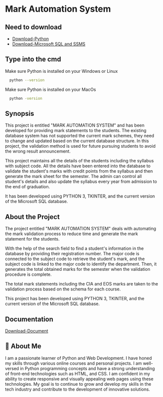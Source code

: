 # Mark Automation System
 
## Need to download 

 - [Download-Python](https://www.python.org/downloads/)
 - [Download-Microsoft SQL and SSMS](https://www.microsoft.com/en-in/sql-server/sql-server-downloads)

 ## Type into the cmd

Make sure Python is installed on your Windows or Linux

```bash
  python --version
```

Make sure Python is installed on your MacOs

```bash
  python -version
```

## Synopsis

This project is entitled "MARK AUTOMATION SYSTEM" and has been developed for providing mark statements to the students. The existing database system has not supported the current mark schemes, they need to change and updated based on the current database structure. In this project, the validation method is used for future pursuing students to avoid the wrong result announcement.

This project maintains all the details of the students including the syllabus with subject code. All the details have been entered into the database to validate the student's marks with credit points from the syllabus and then generate the mark sheet for the semester. The admin can control all student's details and also update the syllabus every year from admission to the end of graduation.

It has been developed using PYTHON 3, TKINTER, and the current version of the Microsoft SQL database.

## About the Project

The project entitled "MARK AUTOMATION SYSTEM" deals with automating the mark validation process to reduce time and generate the mark statement for the students.

With the help of the search field to find a student's information in the database by providing their registration number. The major code is connected to the subject code to retrieve the student's mark, and the subject code is linked to the major code to identify the department. Then, it generates the total obtained marks for the semester when the validation procedure is complete.

The total mark statements including the CIA and EOS marks are taken to the validation process based on the schema for each course.

This project has been developed using PYTHON 3, TKINTER, and the current version of the Microsoft SQL database.

## Documentation

[Download-Document](https://github.com/jeeva-network/Mark-Automation-System/raw/main/Documentation%20(%20Mark%20Automation%20System%20).pdf)

## 🚀 About Me

I am a passionate learner of Python and Web Development. I have honed my skills through various online courses and personal projects. I am well-versed in Python programming concepts and have a strong understanding of front-end technologies such as HTML, and CSS. I am confident in my ability to create responsive and visually appealing web pages using these technologies. My goal is to continue to grow and develop my skills in the tech industry and contribute to the development of innovative solutions.
